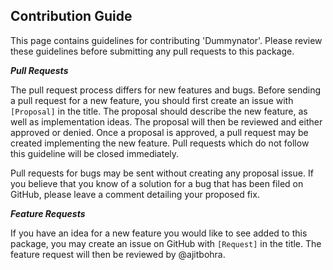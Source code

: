 **Contribution Guide**
----------------------

This page contains guidelines for contributing 'Dummynator'. Please review these guidelines before submitting any pull requests to this package.

***Pull Requests***

The pull request process differs for new features and bugs. Before sending a pull request for a new feature, you should first create an issue with `[Proposal]` in the title. The proposal should describe the new feature, as well as implementation ideas. The proposal will then be reviewed and either approved or denied. Once a proposal is approved, a pull request may be created implementing the new feature. Pull requests which do not follow this guideline will be closed immediately.

Pull requests for bugs may be sent without creating any proposal issue. If you believe that you know of a solution for a bug that has been filed on GitHub, please leave a comment detailing your proposed fix.

***Feature Requests***

If you have an idea for a new feature you would like to see added to this package, you may create an issue on GitHub with `[Request]` in the title. The feature request will then be reviewed by @ajitbohra.
